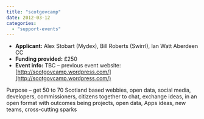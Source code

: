 ```yaml
---
title: "scotgovcamp"
date: 2012-03-12
categories: 
  - "support-events"
---
```


- **Applicant:** Alex Stobart (Mydex), Bill Roberts (Swirrl), Ian Watt Aberdeen CC
- **Funding provided:** £250
- **Event info:** TBC – previous event website: [http://scotgovcamp.wordpress.com/](http://scotgovcamp.wordpress.com/)

Purpose – get 50 to 70 Scotland based webbies, open data, social media, developers, commissioners, citizens together to chat, exchange ideas, in an open format with outcomes being projects, open data, Apps ideas, new teams, cross-cutting sparks
